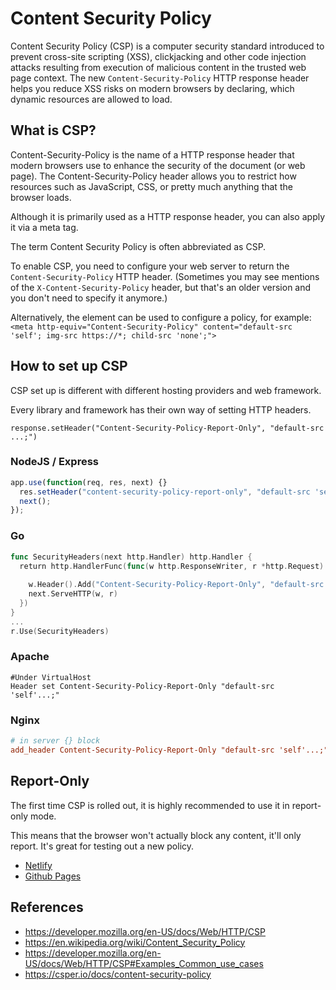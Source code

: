 # Content Security Policy

Content Security Policy (CSP) is a computer security standard introduced to prevent cross-site scripting (XSS), clickjacking and other code injection attacks resulting from execution of malicious content in the trusted web page context. The new `Content-Security-Policy` HTTP response header helps you reduce XSS risks on modern browsers by declaring, which dynamic resources are allowed to load.

## What is CSP?

Content-Security-Policy is the name of a HTTP response header that modern browsers use to enhance the security of the document (or web page). The Content-Security-Policy header allows you to restrict how resources such as JavaScript, CSS, or pretty much anything that the browser loads.

Although it is primarily used as a HTTP response header, you can also apply it via a meta tag.

The term Content Security Policy is often abbreviated as CSP.

To enable CSP, you need to configure your web server to return the `Content-Security-Policy` HTTP header. (Sometimes you may see mentions of the `X-Content-Security-Policy` header, but that's an older version and you don't need to specify it anymore.)

Alternatively, the <meta> element can be used to configure a policy, for example: `<meta http-equiv="Content-Security-Policy" content="default-src 'self'; img-src https://*; child-src 'none';">`

## How to set up CSP

CSP set up is different with different hosting providers and web framework.

Every library and framework has their own way of setting HTTP headers.

```
response.setHeader("Content-Security-Policy-Report-Only", "default-src ...;")
```

### NodeJS / Express

```javascript
app.use(function(req, res, next) {}
  res.setHeader("content-security-policy-report-only", "default-src 'self'; script-src 'self' 'report-sample'; style-src 'self' 'report-sample'; base-uri 'none'; object-src 'none'; report-uri https://5e52f4c893efcda6a7d40460.endpoint.csper.io")
  next();
});

```

### Go

```go
func SecurityHeaders(next http.Handler) http.Handler {
  return http.HandlerFunc(func(w http.ResponseWriter, r *http.Request) {
​
    w.Header().Add("Content-Security-Policy-Report-Only", "default-src ...;")
    next.ServeHTTP(w, r)
  })
}
...
r.Use(SecurityHeaders)

```

### Apache

```htaccess
#Under VirtualHost
Header set Content-Security-Policy-Report-Only "default-src 'self'...;"

```

### Nginx

```nginx.conf
# in server {} block
add_header Content-Security-Policy-Report-Only "default-src 'self'...;";
```

## Report-Only

The first time CSP is rolled out, it is highly recommended to use it in report-only mode.

This means that the browser won't actually block any content, it'll only report. It's great for testing out a new policy.

-   [Netlify](https://content-security-policy.com/examples/netlify/)
-   [Github Pages](https://github.blog/2016-04-12-githubs-csp-journey/)

## References

-   https://developer.mozilla.org/en-US/docs/Web/HTTP/CSP
-   https://en.wikipedia.org/wiki/Content_Security_Policy
-   https://developer.mozilla.org/en-US/docs/Web/HTTP/CSP#Examples_Common_use_cases
-   https://csper.io/docs/content-security-policy
